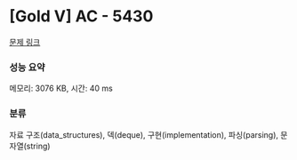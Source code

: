 # [Gold V] AC - 5430 

[문제 링크](https://www.acmicpc.net/problem/5430) 

### 성능 요약

메모리: 3076 KB, 시간: 40 ms

### 분류

자료 구조(data_structures), 덱(deque), 구현(implementation), 파싱(parsing), 문자열(string)

